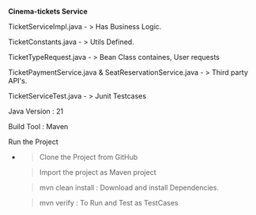 **Cinema-tickets Service**

TicketServiceImpl.java - > Has Business Logic.

TicketConstants.java - > Utils Defined.

TicketTypeRequest.java - > Bean Class containes, User requests

TicketPaymentService.java & SeatReservationService.java - > Third party API's.

TicketServiceTest.java - > Junit Testcases



Java Version : 21

Build Tool : Maven

Run the Project


 - > Clone the Project from GitHub
   
   > Import the project as Maven project
   
   > mvn clean install : Download and install Dependencies.
   
   > mvn verify : To Run and Test as TestCases

